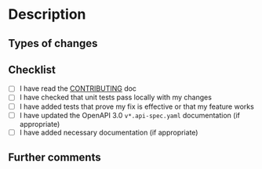 <!-- Provide a general summary of your changes in the Title above -->
# Description

<!-- Describe your changes in detail -->
<!-- Why is this change required? What problem does it solve? -->
<!-- If it fixes an open issue, please link to the issue here. -->

## Types of changes

<!-- What types of changes does your code introduce? Uncomment all that apply: -->

<!-- Bug fix (non-breaking change which fixes an issue) -->
<!-- New feature (non-breaking change which adds functionality) -->
<!-- Documentation (non-breaking change with enhancements to documentation) -->
<!-- Breaking change (fix or feature that would cause existing functionality to change) -->

## Checklist

<!-- Go over all the following points, and put an `x` in all the boxes that apply. -->
<!-- If you're unsure about any of these, don't hesitate to ask. We're here to help! -->

- [ ] I have read the [CONTRIBUTING](CONTRIBUTING.md) doc
- [ ] I have checked that unit tests pass locally with my changes
- [ ] I have added tests that prove my fix is effective or that my feature works
- [ ] I have updated the OpenAPI 3.0 `v*.api-spec.yaml` documentation (if appropriate)
- [ ] I have added necessary documentation (if appropriate)

## Further comments

<!-- If this is a relatively large or complex change, kick off the discussion by explaining why you chose the solution you did and what alternatives you considered, etc... -->

